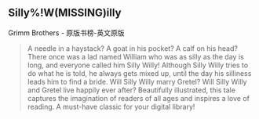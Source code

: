 ## Silly%!W(MISSING)illy

Grimm Brothers  -  原版书榜-英文原版

> A needle in a haystack? A goat in his pocket? A calf on his head? There once was a lad named William who was as silly as the day is long, and everyone called him Silly Willy! Although Silly Willy tries to do what he is told, he always gets mixed up, until the day his silliness leads him to find a bride. Will Silly Willy marry Gretel? Will Silly Willy and Gretel live happily ever after? Beautifully illustrated, this tale captures the imagination of readers of all ages and inspires a love of reading. A must-have classic for your digital library!
